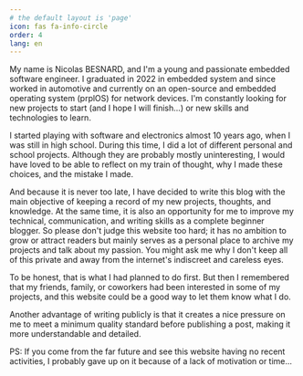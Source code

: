 ```yaml
---
# the default layout is 'page'
icon: fas fa-info-circle
order: 4
lang: en
---
```


My name is Nicolas BESNARD, and I'm a young and passionate embedded software engineer. I graduated in 2022 in embedded system and since worked in automotive and currently on an open-source and embedded operating system (prplOS) for network devices. I'm constantly looking for new projects to start (and I hope I will finish...) or new skills and technologies to learn. 

I started playing with software and electronics almost 10 years ago, when I was still in high school. During this time, I did a lot of different personal and school projects.
Although they are probably mostly uninteresting, I would have loved to be able to reflect on my train of thought, why I made these choices, and the mistake I made.

And because it is never too late, I have decided to write this blog with the main objective of keeping a record of my new projects, thoughts, and knowledge. 
At the same time, it is also an opportunity for me to improve my technical, communication, and writing skills as a complete beginner blogger. So please don't judge this website too hard; it has no ambition to grow or attract readers but mainly serves as a personal place to archive my projects and talk about my passion.
You might ask me why I don't keep all of this private and away from the internet's indiscreet and careless eyes.

To be honest, that is what I had planned to do first. But then I remembered that my friends, family, or coworkers had been interested in some of my projects, and this website could be a good way to let them know what I do. 

Another advantage of writing publicly is that it creates a nice pressure on me to meet a minimum quality standard before publishing a post, making it more understandable and detailed.


PS: If you come from the far future and see this website having no recent activities, I probably gave up on it because of a lack of motivation or time...
